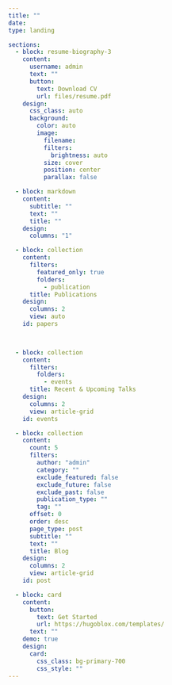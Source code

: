 ```yaml
---
title: ""
date: 
type: landing

sections:
  - block: resume-biography-3
    content:
      username: admin
      text: ""
      button:
        text: Download CV
        url: files/resume.pdf
    design:
      css_class: auto
      background:
        color: auto
        image:
          filename: 
          filters:
            brightness: auto
          size: cover
          position: center
          parallax: false

  - block: markdown
    content:
      subtitle: ""
      text: ""
      title: ""
    design:
      columns: "1"

  - block: collection
    content:
      filters:
        featured_only: true
        folders:
          - publication
      title: Publications
    design:
      columns: 2
      view: auto
    id: papers
    


  - block: collection
    content:
      filters:
        folders:
          - events
      title: Recent & Upcoming Talks
    design:
      columns: 2
      view: article-grid
    id: events

  - block: collection
    content:
      count: 5
      filters:
        author: "admin"
        category: ""
        exclude_featured: false
        exclude_future: false
        exclude_past: false
        publication_type: ""
        tag: ""
      offset: 0
      order: desc
      page_type: post
      subtitle: ""
      text: ""
      title: Blog
    design:
      columns: 2
      view: article-grid
    id: post

  - block: card
    content:
      button:
        text: Get Started
        url: https://hugoblox.com/templates/
      text: ""
    demo: true
    design:
      card:
        css_class: bg-primary-700
        css_style: ""
---
```

